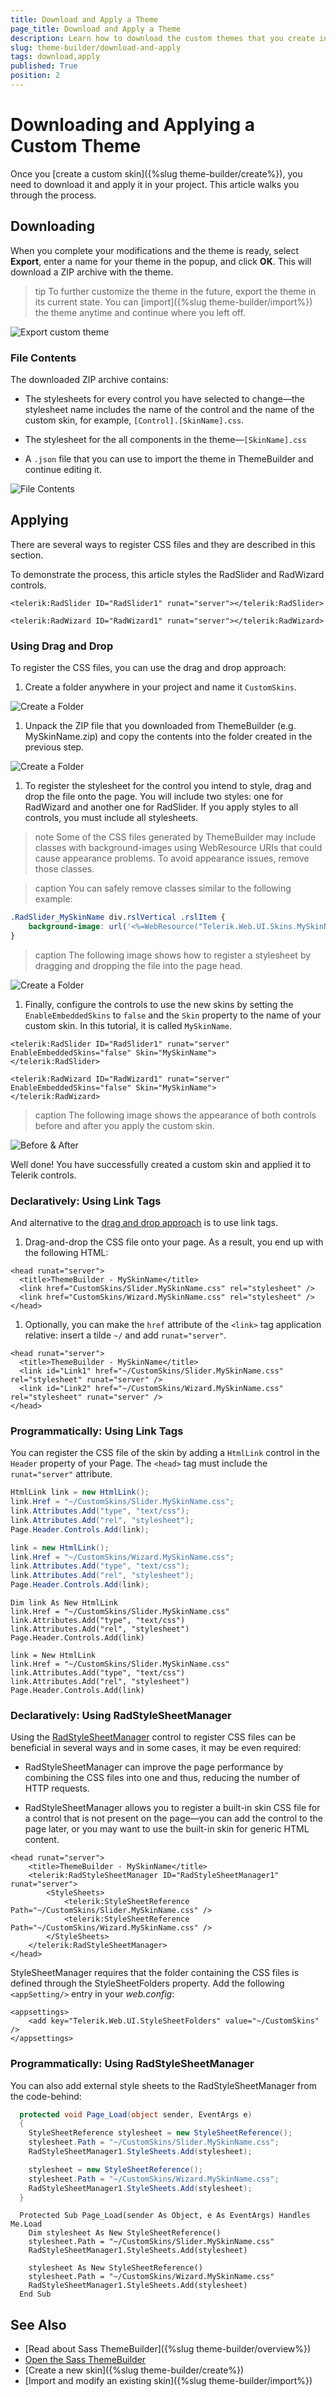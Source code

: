 ```yaml
---
title: Download and Apply a Theme
page_title: Download and Apply a Theme
description: Learn how to download the custom themes that you create in ThemeBuilder and use them in your Web Forms application. 
slug: theme-builder/download-and-apply
tags: download,apply
published: True
position: 2
---
```


# Downloading and Applying a Custom Theme

Once you [create a custom skin]({%slug theme-builder/create%}), you need to download it and apply it in your project. This article walks you through the process.

## Downloading

When you complete your modifications and the theme is ready, select **Export**, enter a name for your theme in the popup, and click **OK**. This will download a ZIP archive with the theme.

>tip To further customize the theme in the future, export the theme in its current state. You can [import]({%slug theme-builder/import%}) the theme anytime and continue where you left off.

![Export custom theme](images/themebuilder-export-theme.gif)

### File Contents

The downloaded ZIP archive contains:

* The stylesheets for every control you have selected to change&mdash;the stylesheet name includes the name of the control and the name of the custom skin, for example, `[Control].[SkinName].css`.

* The stylesheet for the all components in the theme&mdash;`[SkinName].css`

* A `.json` file that you can use to import the theme in ThemeBuilder and continue editing it.

![File Contents](images/themebuilder-download-and-apply-file-contents.png)

## Applying

There are several ways to register CSS files and they are described in this section. 

To demonstrate the process, this article styles the RadSlider and RadWizard controls.

````ASP.NET
<telerik:RadSlider ID="RadSlider1" runat="server"></telerik:RadSlider>

<telerik:RadWizard ID="RadWizard1" runat="server"></telerik:RadWizard>
````

### Using Drag and Drop

To register the CSS files, you can use the drag and drop approach:

1. Create a folder anywhere in your project and name it `CustomSkins`.

 ![Create a Folder](images/theme-builder-download-and-apply-create-folder.png)

1. Unpack the ZIP file that you downloaded from ThemeBuilder (e.g. MySkinName.zip) and copy the contents into the folder created in the previous step.

 ![Create a Folder](images/theme-builder-download-and-apply-extract-content.png)

1. To register the stylesheet for the control you intend to style, drag and drop the file onto the page. You will include two styles: one for RadWizard and another one for RadSlider. If you apply styles to all controls, you must include all stylesheets.

  >note Some of the CSS files generated by ThemeBuilder may include classes with background-images using WebResource URIs that could cause appearance problems. To avoid appearance issues, remove those classes.

  >caption You can safely remove classes similar to the following example:

  ````CSS
  .RadSlider_MySkinName div.rslVertical .rslItem {
      background-image: url('<%=WebResource("Telerik.Web.UI.Skins.MySkinName.Slider.ItemVerticalBgr.png")%>');
  }
````

  >caption The following image shows how to register a stylesheet by dragging and dropping the file into the page head.

  ![Create a Folder](images/theme-builder-download-and-apply-drag-and-drop.gif)

1. Finally, configure the controls to use the new skins by setting the `EnableEmbeddedSkins` to `false` and the `Skin` property to the name of your custom skin. In this tutorial, it is called `MySkinName`.

  ````ASP.NET
  <telerik:RadSlider ID="RadSlider1" runat="server" EnableEmbeddedSkins="false" Skin="MySkinName">
  </telerik:RadSlider>

  <telerik:RadWizard ID="RadWizard1" runat="server" EnableEmbeddedSkins="false" Skin="MySkinName">
  </telerik:RadWizard>
````

  >caption The following image shows the appearance of both controls before and after you apply the custom skin.

  ![Before & After](images/theme-builder-download-and-apply-beforeafter.png)

Well done! You have successfully created a custom skin and applied it to Telerik controls.

### Declaratively: Using Link Tags

And alternative to the [drag and drop approach](#using-drag-and-drop) is to use link tags.

1. Drag-and-drop the CSS file onto your page. As a result, you end up with the following HTML:

  ````ASP.NET
<head runat="server">
    <title>ThemeBuilder - MySkinName</title>
    <link href="CustomSkins/Slider.MySkinName.css" rel="stylesheet" />
    <link href="CustomSkins/Wizard.MySkinName.css" rel="stylesheet" />
</head>
````

1. Optionally, you can make the `href` attribute of the `<link>` tag application relative: insert a tilde `~/` and add `runat="server"`.

  ````ASP.NET
<head runat="server">
    <title>ThemeBuilder - MySkinName</title>
    <link id="Link1" href="~/CustomSkins/Slider.MySkinName.css" rel="stylesheet" runat="server" />
    <link id="Link2" href="~/CustomSkins/Wizard.MySkinName.css" rel="stylesheet" runat="server" />
</head>
````


### Programmatically: Using Link Tags

You can register the CSS file of the skin by adding a `HtmlLink` control in the `Header` property of your Page. The `<head>` tag must include the `runat="server"` attribute.

````C#
HtmlLink link = new HtmlLink();
link.Href = "~/CustomSkins/Slider.MySkinName.css";
link.Attributes.Add("type", "text/css");
link.Attributes.Add("rel", "stylesheet");
Page.Header.Controls.Add(link);

link = new HtmlLink();
link.Href = "~/CustomSkins/Wizard.MySkinName.css";
link.Attributes.Add("type", "text/css");
link.Attributes.Add("rel", "stylesheet");
Page.Header.Controls.Add(link);
````
````VB
Dim link As New HtmlLink
link.Href = "~/CustomSkins/Slider.MySkinName.css"
link.Attributes.Add("type", "text/css")
link.Attributes.Add("rel", "stylesheet")
Page.Header.Controls.Add(link)

link = New HtmlLink
link.Href = "~/CustomSkins/Slider.MySkinName.css"
link.Attributes.Add("type", "text/css")
link.Attributes.Add("rel", "stylesheet")
Page.Header.Controls.Add(link)
````

### Declaratively: Using RadStyleSheetManager

Using the [RadStyleSheetManager](https://www.telerik.com/help/aspnet-ajax/radstylesheetmanager.html) control to register CSS files can be beneficial in several ways and in some cases, it may be even required:

* RadStyleSheetManager can improve the page performance by combining the CSS files into one and thus, reducing the number of HTTP requests.

* RadStyleSheetManager allows you to register a built-in skin CSS file for a control that is not present on the page&mdash;you can add the control to the page later, or you may want to use the built-in skin for generic HTML content.

````ASP.NET
<head runat="server">
    <title>ThemeBuilder - MySkinName</title>
    <telerik:RadStyleSheetManager ID="RadStyleSheetManager1" runat="server">
        <StyleSheets>
            <telerik:StyleSheetReference Path="~/CustomSkins/Slider.MySkinName.css" />
            <telerik:StyleSheetReference Path="~/CustomSkins/Wizard.MySkinName.css" />
        </StyleSheets>
    </telerik:RadStyleSheetManager>
</head>
````

StyleSheetManager requires that the folder containing the CSS files is defined through the StyleSheetFolders property. Add the following `<appSetting/>` entry in your *web.config*:

````ASPNET
<appsettings>   
    <add key="Telerik.Web.UI.StyleSheetFolders" value="~/CustomSkins" />
</appsettings>
````

### Programmatically: Using RadStyleSheetManager

You can also add external style sheets to the RadStyleSheetManager from the code-behind:

````C#
  protected void Page_Load(object sender, EventArgs e)
  {
    StyleSheetReference stylesheet = new StyleSheetReference();
    stylesheet.Path = "~/CustomSkins/Slider.MySkinName.css";
    RadStyleSheetManager1.StyleSheets.Add(stylesheet);

    stylesheet = new StyleSheetReference();
    stylesheet.Path = "~/CustomSkins/Wizard.MySkinName.css";
    RadStyleSheetManager1.StyleSheets.Add(stylesheet);
  }
````
````VB
  Protected Sub Page_Load(sender As Object, e As EventArgs) Handles Me.Load
    Dim stylesheet As New StyleSheetReference()
    stylesheet.Path = "~/CustomSkins/Slider.MySkinName.css"
    RadStyleSheetManager1.StyleSheets.Add(stylesheet)

    stylesheet As New StyleSheetReference()
    stylesheet.Path = "~/CustomSkins/Wizard.MySkinName.css"
    RadStyleSheetManager1.StyleSheets.Add(stylesheet)
  End Sub
````

## See Also
  * [Read about Sass ThemeBuilder]({%slug theme-builder/overview%})
  * [Open the Sass ThemeBuilder](https://demos.telerik.com/aspnet-ajax/themebuilder/)
  * [Create a new skin]({%slug theme-builder/create%})
  * [Import and modify an existing skin]({%slug theme-builder/import%})
